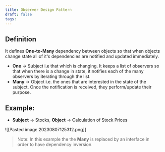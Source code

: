 ```yaml
---
title: Observer Design Pattern
draft: false
tags:
---
```

  
## Definition 
It defines **One-to-Many** dependency between objects so that when objects change state all of it's dependencies are notified and updated immediately. 
- **One** -> Subject i.e that which is changing. It keeps a list of observers so that when there is a change in state, it notifies each of the many observers by iterating through the list. 
- **Many** -> Object i.e. the ones that are interested in the state of the subject. Once the notification is received, they perform/update their purpose.
## Example: 
- **Subject** -> Stocks, **Object** -> Calculation of Stock Prices

![[Pasted image 20230807125312.png]]
> Note: In this example the the **Many** is replaced by an interface in order to have dependency inversion. 

